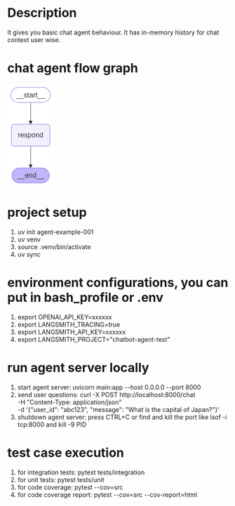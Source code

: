 # Description
It gives you basic chat agent behaviour. It has in-memory history for chat context user wise.


# chat agent flow graph
![agent flow graph](src/agent_activity_graph.png)


# project setup
1. uv init agent-example-001
2. uv venv
3. source .venv/bin/activate
4. uv sync

# environment configurations, you can put in bash_profile or .env
1. export OPENAI_API_KEY=xxxxxx
2. export LANGSMITH_TRACING=true
3. export LANGSMITH_API_KEY=xxxxxx
4. export LANGSMITH_PROJECT="chatbot-agent-test"


# run agent server locally
1. start agent server: uvicorn main:app --host 0.0.0.0 --port 8000
2. send user questions: curl -X POST http://localhost:8000/chat \
  -H "Content-Type: application/json" \
  -d '{"user_id": "abc123", "message": "What is the capital of Japan?"}'
3. shutdown agent server: press CTRL+C or find and kill the port like lsof -i tcp:8000 and kill -9 PID


# test case execution
1. for integration tests: pytest tests/integration
2. for unit tests: pytest tests/unit
3. for code coverage: pytest --cov=src
4. for code coverage report: pytest --cov=src --cov-report=html


